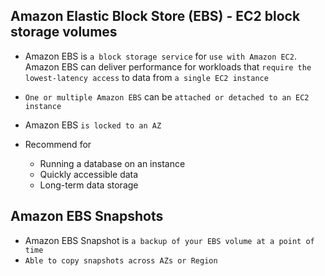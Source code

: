 ## Amazon Elastic Block Store (EBS) - EC2 block storage volumes

- Amazon EBS is `a block storage service` for `use with Amazon EC2`. Amazon EBS can deliver performance for workloads that `require the lowest-latency access` to data from `a single EC2 instance`

- `One or multiple Amazon EBS` can be `attached or detached to an EC2 instance`

- Amazon EBS `is locked to an AZ`

- Recommend for

  - Running a database on an instance
  - Quickly accessible data
  - Long-term data storage

## Amazon EBS Snapshots

- Amazon EBS Snapshot is `a backup of your EBS volume at a point of time`
- `Able to copy snapshots across AZs or Region`

